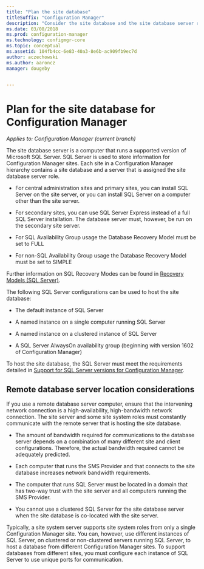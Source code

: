 ```yaml
---
title: "Plan the site database"
titleSuffix: "Configuration Manager"
description: "Consider the site database and the site database server role as you plan your Configuration Manager hierarchy."
ms.date: 03/08/2018
ms.prod: configuration-manager
ms.technology: configmgr-core
ms.topic: conceptual
ms.assetid: 104fb4cc-6e83-40a3-8e6b-ac909fb9ec7d
author: aczechowski
ms.author: aaroncz
manager: dougeby


---
```

# Plan for the site database for Configuration Manager

*Applies to: Configuration Manager (current branch)*

The site database server is a computer that runs a supported version of Microsoft SQL Server. SQL Server is used to store information for Configuration Manager sites. Each site in a Configuration Manager hierarchy contains a site database and a server that is assigned the site database server role.  

-   For central administration sites and primary sites, you can install SQL Server on the site server, or you can install SQL Server on a computer other than the site server.  

-   For secondary sites, you can use SQL Server Express instead of a full SQL Server installation. The database server must, however, be run on the secondary site server.  

-  For SQL Availability Group usage the Database Recovery Model must be set to FULL  

-  For non-SQL Availability Group usage the Database Recovery Model must be set to SIMPLE  

Further information on SQL Recovery Modes can be found in [Recovery Models (SQL Server)](https://docs.microsoft.com/sql/relational-databases/backup-restore/recovery-models-sql-server).

The following SQL Server configurations can be used to host the site database:  

-   The default instance of SQL Server  

-   A named instance on a single computer running SQL Server  

-   A named instance on a clustered instance of SQL Server  

-   A SQL Server AlwaysOn availability group (beginning with version 1602 of Configuration Manager)


To host the site database, the SQL Server must meet the requirements detailed in [Support for SQL Server versions for Configuration Manager](../../../core/plan-design/configs/support-for-sql-server-versions.md).  



## Remote database server location considerations  

If you use a remote database server computer, ensure that the intervening network connection is a high-availability, high-bandwidth network connection. The site server and some site system roles must constantly communicate with the remote server that is hosting the site database.

-   The amount of bandwidth required for communications to the database server depends on a combination of many different site and client configurations. Therefore, the actual bandwidth required cannot be adequately predicted.  

-   Each computer that runs the SMS Provider and that connects to the site database increases network bandwidth requirements.  

-   The computer that runs SQL Server must be located in a domain that has two-way trust with the site server and all computers running the SMS Provider.  

-   You cannot use a clustered SQL Server for the site database server when the site database is co-located with the site server.  


Typically, a site system server supports site system roles from only a single Configuration Manager site. You can, however, use different instances of SQL Server, on clustered or non-clustered servers running SQL Server, to host a database from different Configuration Manager sites. To support databases from different sites, you must configure each instance of SQL Server to use unique ports for communication.  
